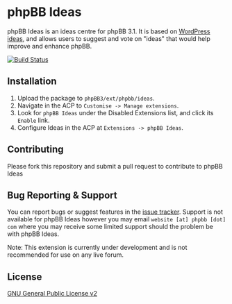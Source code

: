 # phpBB Ideas

phpBB Ideas is an ideas centre for phpBB 3.1. It is based on [WordPress ideas](http://wordpress.org/extend/ideas/), and allows users to suggest and vote on "ideas" that would help improve and enhance phpBB.

[![Build Status](https://travis-ci.org/phpbb/phpbb-ideas.png)](https://travis-ci.org/phpbb/phpbb-ideas)

## Installation

1. Upload the package to `phpBB3/ext/phpbb/ideas`.
2. Navigate in the ACP to `Customise -> Manage extensions`.
3. Look for `phpBB Ideas` under the Disabled Extensions list, and click its `Enable` link.
4. Configure Ideas in the ACP at `Extensions -> phpBB Ideas`.

## Contributing

Please fork this repository and submit a pull request to contribute to phpBB Ideas

## Bug Reporting & Support

You can report bugs or suggest features in the [issue tracker](https://tracker.phpbb.com/projects/WEBSITE).
Support is not available for phpBB Ideas however you may email `website [at] phpbb [dot] com` where you may receive some limited support should the problem be with phpBB Ideas.

Note: This extension is currently under development and is not recommended for use on any live forum.

## License
[GNU General Public License v2](http://opensource.org/licenses/GPL-2.0)
